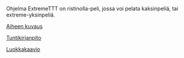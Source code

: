 Ohjelma ExtremeTTT on ristinolla-peli, jossa voi pelata kaksinpeliä, tai extreme-yksinpeliä.

[Aiheen kuvaus](Dokumentaatio/aihemaarittely.md)

[Tuntikirjanpito](Dokumentaatio/tuntikirjanpito.md)

[Luokkakaavio](Dokumentaatio/luokkakaavio.png)



